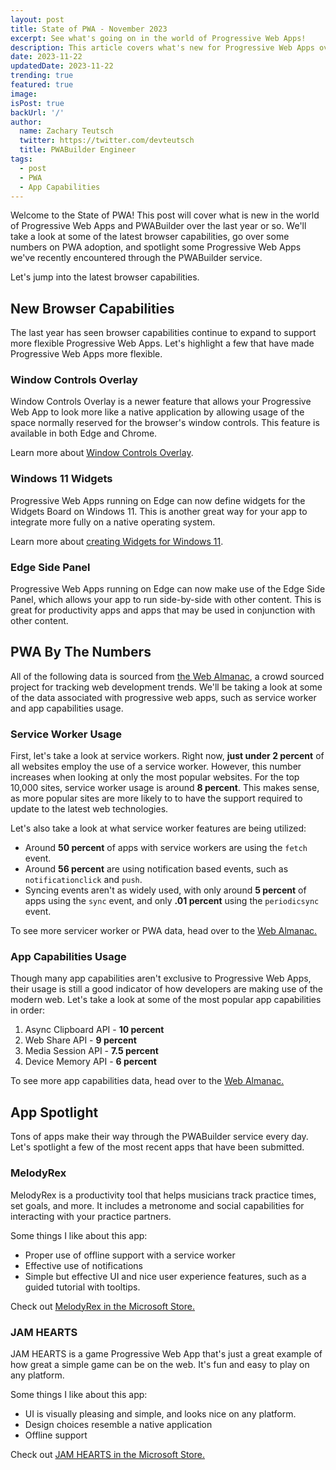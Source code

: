 ```yaml
---
layout: post
title: State of PWA - November 2023
excerpt: See what's going on in the world of Progressive Web Apps!
description: This article covers what's new for Progressive Web Apps over the last year or so - from numbers on adoption to new APIs and more.
date: 2023-11-22
updatedDate: 2023-11-22
trending: true
featured: true
image: 
isPost: true
backUrl: '/'
author:
  name: Zachary Teutsch
  twitter: https://twitter.com/devteutsch
  title: PWABuilder Engineer
tags:
  - post
  - PWA
  - App Capabilities
---
```


Welcome to the State of PWA! This post will cover what is new in the world of Progressive Web Apps and PWABuilder over the last year or so. We'll take a look at some of the latest browser capabilities, go over some numbers on PWA adoption, and spotlight some Progressive Web Apps we've recently encountered through the PWABuilder service.

Let's jump into the latest browser capabilities.

## New Browser Capabilities

The last year has seen browser capabilities continue to expand to support more flexible Progressive Web Apps. Let's highlight a few that have made Progressive Web Apps more flexible.

### Window Controls Overlay

Window Controls Overlay is a newer feature that allows your Progressive Web App to look more like a native application by allowing usage of the space normally reserved for the browser's window controls. This feature is available in both Edge and Chrome.

Learn more about [Window Controls Overlay](https://docs.microsoft.com/microsoft-edge/progressive-web-apps-chromium/window-controls-overlay).

### Windows 11 Widgets 

Progressive Web Apps running on Edge can now define widgets for the Widgets Board on Windows 11. This is another great way for your app to integrate more fully on a native operating system.

Learn more about [creating Widgets for Windows 11](https://docs.microsoft.com/microsoft-edge/progressive-web-apps-chromium/widgets).

### Edge Side Panel

Progressive Web Apps running on Edge can now make use of the Edge Side Panel, which allows your app to run side-by-side with other content. This is great for productivity apps and apps that may be used in conjunction with other content.

## PWA By The Numbers

All of the following data is sourced from [the Web Almanac](https://almanac.httparchive.org/en/2022/), a crowd sourced project for tracking web development trends. We'll be taking a look at some of the data associated with progressive web apps, such as service worker and app capabilities usage.

### Service Worker Usage

First, let's take a look at service workers. Right now, **just under 2 percent** of all websites employ the use of a service worker. However, this number increases when looking at only the most popular websites. For the top 10,000 sites, service worker usage is around **8 percent**. This makes sense, as more popular sites are more likely to to have the support required to update to the latest web technologies.

Let's also take a look at what service worker features are being utilized:

* Around **50 percent** of apps with service workers are using the `fetch` event.
* Around **56 percent** are using notification based events, such as `notificationclick` and `push`.
* Syncing events aren't as widely used, with only around **5 percent** of apps using the `sync` event, and only **.01 percent** using the `periodicsync` event.

To see more servicer worker or PWA data, head over to the [Web Almanac.](https://almanac.httparchive.org/en/2022/pwa)

### App Capabilities Usage

Though many app capabilities aren't exclusive to Progressive Web Apps, their usage is still a good indicator of how developers are making use of the modern web. Let's take a look at some of the most popular app capabilities in order:

1. Async Clipboard API - **10 percent**
2. Web Share API - **9 percent**
3. Media Session API - **7.5 percent**
4. Device Memory API - **6 percent**

To see more app capabilities data, head over to the [Web Almanac.](https://almanac.httparchive.org/en/2022/capabilities)

## App Spotlight

Tons of apps make their way through the PWABuilder service every day. Let's spotlight a few of the most recent apps that have been submitted.

### MelodyRex

MelodyRex is a productivity tool that helps musicians track practice times, set goals, and more. It includes a metronome and social capabilities for interacting with your practice partners.

Some things I like about this app:

* Proper use of offline support with a service worker
* Effective use of notifications
* Simple but effective UI and nice user experience features, such as a guided tutorial with tooltips.

Check out [MelodyRex in the Microsoft Store.](https://apps.microsoft.com/detail/9NH3T38RCBT5)

### JAM HEARTS

JAM HEARTS is a game Progressive Web App that's just a great example of how great a simple game can be on the web. It's fun and easy to play on any platform.

Some things I like about this app:

* UI is visually pleasing and simple, and looks nice on any platform.
* Design choices resemble a native application
* Offline support

Check out [JAM HEARTS in the Microsoft Store.](https://apps.microsoft.com/detail/jam-hearts/9NZXCZHV095C)